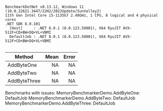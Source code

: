 ```

BenchmarkDotNet v0.13.12, Windows 11 (10.0.22621.3447/22H2/2022Update/SunValley2)
11th Gen Intel Core i5-1135G7 2.40GHz, 1 CPU, 8 logical and 4 physical cores
.NET SDK 8.0.101
  [Host]     : .NET 8.0.1 (8.0.123.58001), X64 RyuJIT AVX-512F+CD+BW+DQ+VL+VBMI
  DefaultJob : .NET 8.0.1 (8.0.123.58001), X64 RyuJIT AVX-512F+CD+BW+DQ+VL+VBMI


```
| Method       | Mean | Error |
|------------- |-----:|------:|
| AddByteOne   |   NA |    NA |
| AddByteTwo   |   NA |    NA |
| AddByteThree |   NA |    NA |

Benchmarks with issues:
  MemoryBenchmarkerDemo.AddByteOne: DefaultJob
  MemoryBenchmarkerDemo.AddByteTwo: DefaultJob
  MemoryBenchmarkerDemo.AddByteThree: DefaultJob
